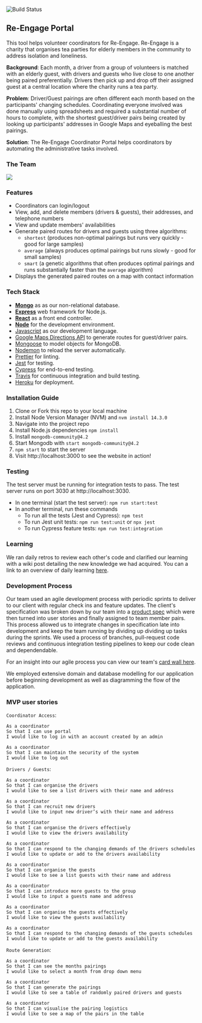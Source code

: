 ![Build Status][1]
## Re-Engage Portal
This tool helps volunteer coordinators for Re-Engage. Re-Engage is a charity that organises tea parties for elderly members in the community to address isolation and loneliness. 

**Background**: Each month, a driver from a group of volunteers is matched with an elderly guest, with drivers and guests who live close to one another being paired preferentially. Drivers then pick up and drop off their assigned guest at a central location where the charity runs a tea party. 

**Problem**: Driver/Guest pairings are often different each month based on the participants' changing schedules. Coordinating everyone involved was done manually using spreadsheets and required a substantial number of hours to complete, with the shortest guest/driver pairs being created by looking up participants' addresses in Google Maps and eyeballing the best pairings. 

**Solution**: The Re-Engage Coordinator Portal helps coordinators by automating the administrative tasks involved. 

### The Team
![](https://media.giphy.com/media/Y1dlGNNAIv3eYc04qh/giphy.gif)
### Features
- Coordinators can login/logout
- View, add, and delete members (drivers & guests), their addresses, and telephone numbers
- View and update members' availabilities
- Generate paired routes for drivers and guests using three algorithms: 
  * `shortest` (produces non-optimal pairings but runs very quickly - good for large samples)
  * `average` (always produces optimal pairings but runs slowly - good for small samples)
  * `smart` (a genetic algorithms that often produces optimal pairings and runs substantially faster than the `average` algorithm)
- Displays the generated paired routes on a map with contact information

### Tech Stack
- **[Mongo](https://www.mongodb.com)** as as our non-relational database. 
- **[Express](https://expressjs.com/)** web framework for Node.js.
- **[React](https://reactjs.org)** as a front end controller. 
- **[Node](https://nodejs.org/en/)** for the development environment.
- [Javascript](https://developer.mozilla.org/en-US/docs/Web/JavaScript) as our development language.
- [Google Maps Directions API](https://developers.google.com/maps/documentation/directions/start) to generate routes for guest/driver pairs. 
- [Mongoose](https://mongoosejs.com) to model objects for MongoDB.
- [Nodemon](https://nodemon.io/) to reload the server automatically.
- [Prettier](https://prettier.io) for linting.
- [Jest](https://jestjs.io/) for testing.
- [Cypress](https://www.cypress.io/) for end-to-end testing.
- [Travis](https://travis-ci.org) for continuous integration and build testing.
- [Heroku](https://www.heroku.com) for deployment. 

### Installation Guide
1. Clone or Fork this repo to your local machine
2. Install Node Version Manager (NVM) and ```nvm install 14.3.0 ```
3. Navigate into the project repo
4. Install Node.js dependencies ```npm install```
5. Install ```mongodb-community@4.2```
6. Start Mongodb with ```start mongodb-community@4.2```
7. ```npm start``` to start the server
8. Visit http://localhost:3000 to see the website in action!

### Testing
The test server must be running for integration tests to pass. The test server runs on port 3030 at http://localhost:3030. 

* In one terminal (start the test server): `npm run start:test` 
* In another terminal, run these commands 
  * To run all the tests (Jest and Cypress): `npm test`
  * To run Jest unit tests: `npm run test:unit` or `npx jest`
  * To run Cypress feature tests: `npm run test:integration`

### Learning
We ran daily retros to review each other's code and clarified our learning with a wiki post detailing the new knowledge we had acquired. You can a link to an overview of daily learning [here](https://github.com/Tracht/charity-apr2020/wiki/Learnings).

### Development Process
Our team used an agile development process with periodic sprints to deliver to our client with regular check ins and feature updates. The client's specification was broken down by our team into a [product spec][2] which were then turned into user stories and finally assigned to team member pairs. This process allowed us to integrate changes in specification late into development and keep the team running by dividing up dividing up tasks during the sprints. We used a process of branches, pull-request code reviews and continuous integration testing pipelines to keep our code clean and dependendable.

For an insight into our agile process you can view our team's [card wall here](https://trello.com/b/tg4zTEhc/charity-april-2020).

We employed extensive domain and database modelling for our application before beginning development as well as diagramming the flow of the application.

### MVP user stories
`Coordinator Access`:

```
As a coordinator 
So that I can use portal 
I would like to log in with an account created by an admin
```

```
As a coordinator
So that I can maintain the security of the system
I would like to log out
```

`Drivers / Guests`:

```
As a coordinator
So that I can organise the drivers
I would like to see a list drivers with their name and address
```

```
As a coordinator 
So that I can recruit new drivers
I would like to input new driver’s with their name and address
```

```
As a coordinator 
So that I can organise the drivers effectively
I would like to view the drivers availability
```

```
As a coordinator 
So that I can respond to the changing demands of the drivers schedules
I would like to update or add to the drivers availability
```


```
As a coordinator
So that I can organise the guests
I would like to see a list guests with their name and address
```

```
As a coordinator 
So that I can introduce more guests to the group
I would like to input a guests name and address
```

```
As a coordinator 
So that I can organise the guests effectively
I would like to view the guests availability
```

```
As a coordinator 
So that I can respond to the changing demands of the guests schedules
I would like to update or add to the guests availability
```

`Route Generation`:

```
As a coordinator 
So that I can see the months pairings
I would like to select a month from drop down menu
```

```
As a coordinator 
So that I can generate the pairings
I would like to see a table of randomly paired drivers and guests
```

```
As a coordinator 
So that I can visualise the pairing logistics
I would like to see a map of the pairs in the table
```

[1]: https://travis-ci.org/Tracht/charity-apr2020.svg?branch=master
[2]: https://github.com/Tracht/charity-apr2020/wiki/Product-Spec


